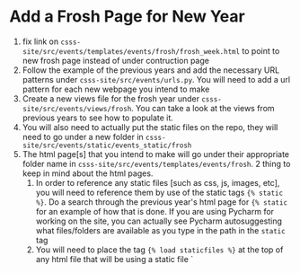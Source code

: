 # Add a Frosh Page for New Year

1. fix link on `csss-site/src/events/templates/events/frosh/frosh_week.html` to point to new frosh page instead of under contruction page
2. Follow the example of the previous years and add the necessary URL patterns under `csss-site/src/events/urls.py`. You will need to add a url pattern for each new webpage you intend to make
3. Create a new views file for the frosh year under `csss-site/src/events/views/frosh`. You can take a look at the views from previous years to see how to populate it.
4. You will also need to actually put the static files on the repo, they will need to go under a new folder in `csss-site/src/events/static/events_static/frosh`
5. The html page[s] that you intend to make will go under their appropriate folder name in `csss-site/src/events/templates/events/frosh`.
   2 thing to keep in mind about the html pages.
   1. In order to reference any static files [such as css, js, images, etc], you will need to reference them by use of the static tags `{% static %}`. Do a search through the previous year's html page for `{% static` for an example of how that is done. If you are using Pycharm for working on the site, you can actually see Pycharm autosuggesting what files/folders are available as you type in the path in the `static` tag
   2. You will need to place the tag `{% load staticfiles %}` at the top of any html file that will be using a static file
`
